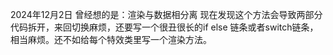 2024年12月2日
曾经想的是：渲染与数据相分离
现在发现这个方法会导致两部分代码拆开，来回切换麻烦，还要写一个很丑很长的if else 链条或者switch链条，相当麻烦。还不如给每个特效类里写一个渲染方法。